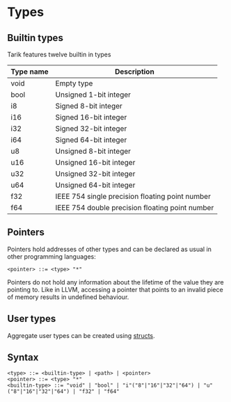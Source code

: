 # Types

## Builtin types

Tarik features twelve builtin in types

| Type name | Description                                     |
|-----------|-------------------------------------------------|
| void      | Empty type                                      |
| bool      | Unsigned 1-bit integer                          |
| i8        | Signed 8-bit integer                            |
| i16       | Signed 16-bit integer                           |
| i32       | Signed 32-bit integer                           |
| i64       | Signed 64-bit integer                           |
| u8        | Unsigned 8-bit integer                          |
| u16       | Unsigned 16-bit integer                         |
| u32       | Unsigned 32-bit integer                         |
| u64       | Unsigned 64-bit integer                         |
| f32       | IEEE 754 single precision floating point number |
| f64       | IEEE 754 double precision floating point number |

## Pointers

Pointers hold addresses of other types and can be declared as usual in other programming languages:

```
<pointer> ::= <type> "*"
```

Pointers do not hold any information about the lifetime of the value they are pointing to. Like in LLVM, accessing a
pointer that points to an invalid piece of memory results in undefined behaviour.

## User types

Aggregate user types can be created using [structs](Structs.md).

## Syntax

```
<type> ::= <builtin-type> | <path> | <pointer>
<pointer> ::= <type> "*"
<builtin-type> ::= "void" | "bool" | "i"("8"|"16"|"32"|"64") | "u"("8"|"16"|"32"|"64") | "f32" | "f64"
```
